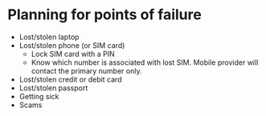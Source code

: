 # Planning for points of failure

* Lost/stolen laptop
* Lost/stolen phone (or SIM card)
  * Lock SIM card with a PIN
  * Know which number is associated with lost SIM. Mobile provider will contact the primary number only.
* Lost/stolen credit or debit card
* Lost/stolen passport
* Getting sick
* Scams
